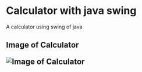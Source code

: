 # Calculator with java swing
A calculator using swing of java

<h2>Image of Calculator
  
![Image of Calculator](https://github.com/ugursabirer/calculator-with-java-swing/blob/master/Calculator.PNG)
